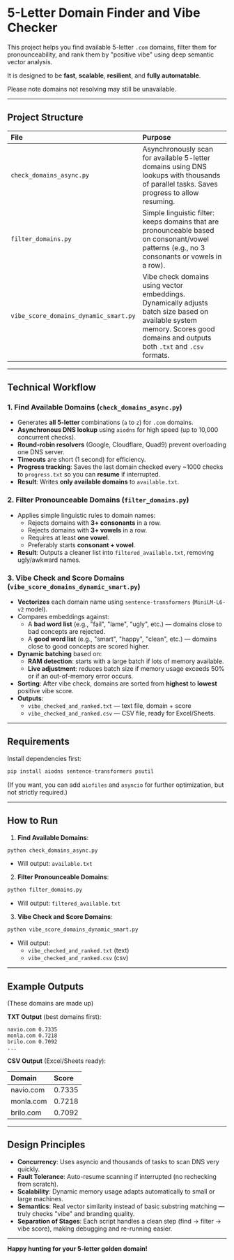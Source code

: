 # 5-Letter Domain Finder and Vibe Checker

This project helps you find available 5-letter `.com` domains, filter them for pronounceability, and rank them by "positive vibe" using deep semantic vector analysis.

It is designed to be **fast**, **scalable**, **resilient**, and **fully automatable**.

Please note domains not resolving may still be unavailable.

---

## Project Structure

| File | Purpose |
|:---|:---|
| `check_domains_async.py` | Asynchronously scan for available 5-letter domains using DNS lookups with thousands of parallel tasks. Saves progress to allow resuming. |
| `filter_domains.py` | Simple linguistic filter: keeps domains that are pronounceable based on consonant/vowel patterns (e.g., no 3 consonants or vowels in a row). |
| `vibe_score_domains_dynamic_smart.py` | Vibe check domains using vector embeddings. Dynamically adjusts batch size based on available system memory. Scores good domains and outputs both `.txt` and `.csv` formats. |

---

## Technical Workflow

### 1. **Find Available Domains (`check_domains_async.py`)**

- Generates **all 5-letter** combinations (`a` to `z`) for `.com` domains.
- **Asynchronous DNS lookup** using `aiodns` for high speed (up to 10,000 concurrent checks).
- **Round-robin resolvers** (Google, Cloudflare, Quad9) prevent overloading one DNS server.
- **Timeouts** are short (1 second) for efficiency.
- **Progress tracking**: Saves the last domain checked every ~1000 checks to `progress.txt` so you can **resume** if interrupted.
- **Result**: Writes **only available domains** to `available.txt`.

### 2. **Filter Pronounceable Domains (`filter_domains.py`)**

- Applies simple linguistic rules to domain names:
  - Rejects domains with **3+ consonants** in a row.
  - Rejects domains with **3+ vowels** in a row.
  - Requires at least **one vowel**.
  - Preferably starts **consonant + vowel**.
- **Result**: Outputs a cleaner list into `filtered_available.txt`, removing ugly/awkward names.

### 3. **Vibe Check and Score Domains (`vibe_score_domains_dynamic_smart.py`)**

- **Vectorizes** each domain name using `sentence-transformers` (`MiniLM-L6-v2` model).
- Compares embeddings against:
  - A **bad word list** (e.g., "fail", "lame", "ugly", etc.) — domains close to bad concepts are rejected.
  - A **good word list** (e.g., "smart", "happy", "clean", etc.) — domains close to good concepts are scored higher.
- **Dynamic batching** based on:
  - **RAM detection**: starts with a large batch if lots of memory available.
  - **Live adjustment**: reduces batch size if memory usage exceeds 50% or if an out-of-memory error occurs.
- **Sorting**: After vibe check, domains are sorted from **highest** to **lowest** positive vibe score.
- **Outputs**:
  - `vibe_checked_and_ranked.txt` — text file, domain + score
  - `vibe_checked_and_ranked.csv` — CSV file, ready for Excel/Sheets.

---

## Requirements

Install dependencies first:

```bash
pip install aiodns sentence-transformers psutil
```

(If you want, you can add `aiofiles` and `asyncio` for further optimization, but not strictly required.)

---

## How to Run

1. **Find Available Domains**:

```bash
python check_domains_async.py
```

- Will output: `available.txt`

2. **Filter Pronounceable Domains**:

```bash
python filter_domains.py
```

- Will output: `filtered_available.txt`

3. **Vibe Check and Score Domains**:

```bash
python vibe_score_domains_dynamic_smart.py
```

- Will output:
  - `vibe_checked_and_ranked.txt` (text)
  - `vibe_checked_and_ranked.csv` (csv)

---

## Example Outputs

(These domains are made up)

**TXT Output** (best domains first):

```
navio.com 0.7335
monla.com 0.7218
brilo.com 0.7092
...
```

**CSV Output** (Excel/Sheets ready):

| Domain | Score |
|:---|:---|
| navio.com | 0.7335 |
| monla.com | 0.7218 |
| brilo.com | 0.7092 |

---

## Design Principles

- **Concurrency**: Uses asyncio and thousands of tasks to scan DNS very quickly.
- **Fault Tolerance**: Auto-resume scanning if interrupted (no rechecking from scratch).
- **Scalability**: Dynamic memory usage adapts automatically to small or large machines.
- **Semantics**: Real vector similarity instead of basic substring matching — truly checks "vibe" and branding quality.
- **Separation of Stages**: Each script handles a clean step (find → filter → vibe score), making debugging and re-running easier.

---

**Happy hunting for your 5-letter golden domain!**
